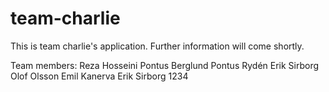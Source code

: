 # team-charlie

This is team charlie's application.
Further information will come shortly.

Team members:
Reza Hosseini
Pontus Berglund
Pontus Rydén
Erik Sirborg
Olof Olsson
Emil Kanerva
Erik Sirborg  1234
